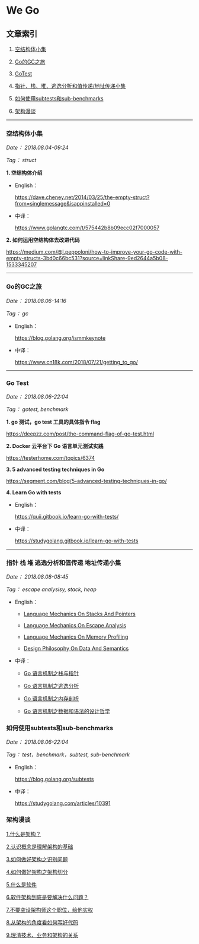 # We Go


## 文章索引



1. [空结构体小集](#空结构体小集)

2. [Go的GC之旅](#go的gc之旅)

3. [GoTest](#go-test)

4. [指针、栈、堆、逃逸分析和值传递/地址传递小集](#指针-栈-堆-逃逸分析和值传递-地址传递小集)

5. [如何使用subtests和sub-benchmarks](#如何使用subtests和sub-benchmarks)

6. [架构漫谈](#架构漫谈)

---



### 空结构体小集 

*Date： 2018.08.04-09:24*

*Tag： struct*

**1. 空结构体介绍**

* English：

  https://dave.cheney.net/2014/03/25/the-empty-struct?from=singlemessage&isappinstalled=0

* 中译：

  https://www.golangtc.com/t/575442b8b09ecc02f7000057

**2. 如何运用空结构体去改进代码**

  https://medium.com/@l.peppoloni/how-to-improve-your-go-code-with-empty-structs-3bd0c66bc531?source=linkShare-9ed2644a5b08-1533345207

---

### Go的GC之旅

*Date： 2018.08.06-14:16*

*Tag： gc*

* English：

  https://blog.golang.org/ismmkeynote 

* 中译：

  https://www.cn18k.com/2018/07/21/getting_to_go/
  
---
  
### Go Test

*Date： 2018.08.06-22:04*

*Tag： gotest, benchmark*

**1. go 测试，go test 工具的具体指令 flag**

  https://deepzz.com/post/the-command-flag-of-go-test.html

**2. Docker 云平台下 Go 语言单元测试实践**

  https://testerhome.com/topics/6374

**3. 5 advanced testing techniques in Go**

  https://segment.com/blog/5-advanced-testing-techniques-in-go/

**4. Learn Go with tests**
  * English：
  
    https://quii.gitbook.io/learn-go-with-tests/
    
  * 中译：
  
    https://studygolang.gitbook.io/learn-go-with-tests

---
    
### 指针 栈 堆 逃逸分析和值传递 地址传递小集
 
*Date： 2018.08.08-08:45*

*Tag： escape analysisy, stack, heap*

* English：

  - [Language Mechanics On Stacks And Pointers](https://www.goinggo.net/2017/05/language-mechanics-on-stacks-and-pointers.html)
  
  - [Language Mechanics On Escape Analysis](https://www.goinggo.net/2017/05/language-mechanics-on-escape-analysis.html)
  
  - [Language Mechanics On Memory Profiling](https://www.goinggo.net/2017/06/language-mechanics-on-memory-profiling.html)
  
  - [Design Philosophy On Data And Semantics](https://www.goinggo.net/2017/06/design-philosophy-on-data-and-semantics.html)
  
* 中译：

  - [Go 语言机制之栈与指针](https://studygolang.com/articles/12443)
  
  - [Go 语言机制之逃逸分析](https://studygolang.com/articles/12444)
  
  - [Go 语言机制之内存剖析](https://studygolang.com/articles/12445)
  
  - [Go 语言机制之数据和语法的设计哲学](https://studygolang.com/articles/12487)
  
### 如何使用subtests和sub-benchmarks

*Date： 2018.08.06-22:04*

*Tag： test，benchmark，subtest, sub-benchmark*

* English：

  https://blog.golang.org/subtests

* 中译：

  https://studygolang.com/articles/10391

### 架构漫谈

[1.什么是架构？](https://kb.cnblogs.com/page/539160/)

[2.认识概念是理解架构的基础](https://kb.cnblogs.com/page/539838/)

[3.如何做好架构之识别问题](https://kb.cnblogs.com/page/540096/)

[4.如何做好架构之架构切分](https://kb.cnblogs.com/page/540705/)

[5.什么是软件](https://kb.cnblogs.com/page/541188/)

[6.软件架构到底是要解决什么问题？](https://kb.cnblogs.com/page/541740/)

[7.不要空设架构师这个职位，给他实权](https://kb.cnblogs.com/page/542257/)

[8.从架构的角度看如何写好代码](https://kb.cnblogs.com/page/542725/)

[9.理清技术、业务和架构的关系](https://kb.cnblogs.com/page/543110/)


  
  
  

